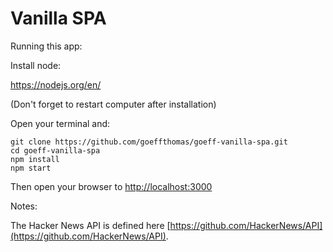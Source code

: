 # Vanilla SPA

Running this app:

Install node:

https://nodejs.org/en/

(Don't forget to restart computer after installation)

Open your terminal and:

```
git clone https://github.com/goeffthomas/goeff-vanilla-spa.git
cd goeff-vanilla-spa
npm install
npm start
```

Then open your browser to [http://localhost:3000](http://localhost:3000)

Notes:

The Hacker News API is defined here [https://github.com/HackerNews/API](https://github.com/HackerNews/API).
